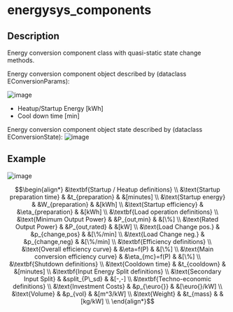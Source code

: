 # energysys_components

## Description
Energy conversion component class with quasi-static state change methods.

Energy conversion component object described by (dataclass EConversionParams):

![image](https://github.com/fkuschel/energysys_components/assets/94350939/f3fd6bcb-c6d1-4e61-bbc8-6f2dfcd93c14)

+ Heatup/Startup Energy [kWh]
 + Cool down time [min]

Energy conversion component object state described by (dataclass EConversionState):
![image](https://github.com/fkuschel/energysys_components/assets/94350939/41fc19ab-0390-4014-99ab-13dce38f4a63)


## Example 
![image](https://github.com/fkuschel/energysys_components/assets/94350939/8c119d76-6278-4d41-9adb-fa35a3c4ca2a)

```math
\begin{align*}
&\textbf{Startup / Heatup definitions} \\
&\text{Startup preparation time} &  &t_{preparation}  & &[minutes] \\
&\text{Startup energy} &  &W_{preparation}  & &[kWh] \\
&\text{Startup efficiency} &  &\eta_{preparation}  & &[kWh] \\
&\textbf{Load operation definitions} \\
&\text{Minimum Output Power} &  &P_{out,min}  & &[\%] \\
&\text{Rated Output Power} &  &P_{out,rated}  & &[kW] \\
&\text{Load Change pos.} &  &p_{change,pos}  & &[\%/min] \\
&\text{Load Change neg.} &  &p_{change,neg}  & &[\%/min] \\
&\textbf{Efficiency definitions} \\
&\text{Overall efficiency curve} &  &\eta=f(P)  & &[\%] \\
&\text{Main conversion efficiency curve} &  &\eta_{mc}=f(P)  & &[\%] \\
&\textbf{Shutdown definitions} \\
&\text{Cooldown time} &  &t_{cooldown}  & &[minutes] \\
&\textbf{Input Energy Split definitions} \\
&\text{Secondary Input Split} &  &split_{P\_sd}  & &[-,-] \\
&\textbf{Techno-economic definitions} \\
&\text{Investment Costs} &  &p_{\euro{}}  & &[\euro{}/kW] \\
&\text{Volume} &  &p_{vol}  & &[m^3/kW] \\
&\text{Weight} &  &t_{mass}  & &[kg/kW] \\
\end{align*}
```
